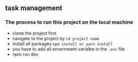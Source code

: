 ## task management

### The process to run this project on the local machine

- clone the project first
- navigate to the project by `cd project name`
- install all packages `npm install or yarn install`
- you have to add all envernment varialbe in the `.env` file
- npm run dev
